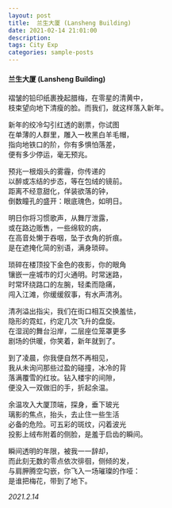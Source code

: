 ```yaml
---
layout: post
title:  兰生大厦 (Lansheng Building)
date: 2021-02-14 21:01:00
description: 
tags: City Exp
categories: sample-posts
---
```


#### 兰生大厦 (Lansheng Building)  


褶皱的铅印纸裹挽起腊梅，在零星的清黄中，  
枝束望向地下清瘦的脸。而我们，就这样落入新年。  

新年的绞冷勾引红透的剧票，你试图  
在单薄的人群里，雕入一枚黑白羊毛帽，  
指向地铁口的阶，你有多惧怕落差，  
便有多少停运，毫无预兆。  

预兆一根烟头的雾霾，你传递的  
以醉或冻结的步态，等在包绒的镜前。  
距离不经意甜化，佯装欲落的钟，  
倒数瞳孔的盛开：眼底瑰色，如明日。  

明日你将习惯歌声，从舞厅泄露，  
或在路边贩售，一些绵软的病，  
在高音处懒于吞咽，坠于衣角的折痕。  
是在遮掩化简的别语，满身琐碎。  

琐碎在楼顶投下金色的夜影，你的眼角  
镶嵌一座城市的灯火通明。时常迷路，  
时常环绕路口的左腕，轻柔而隐痛，  
闯入江滩，你缓缓叙事，有水声清冽。  

清冽溢出指尖，我们在街口相互交换羞怯，  
隐形的霓虹，约定几次飞升的盘旋。  
在湿润的舞台沿岸，二层座位笼罩更多  
剧场的供暖，你笑着，新年就到了。  

到了凌晨，你我便自然不再相见，  
我从未询问那些过盈的碰撞，冰冷的背  
落满覆雪的红妆。钻入楼宇的间隙，  
便没入一双做旧的手，折起余温。  

余温攻入大厦顶端，探身，垂下玻光  
璃影的焦点，抬头，去止住一些生活  
必备的危险。可五彩的斑纹，闪着波光  
投影上绒布附着的侧脸，是羞于启齿的瞬间。  

瞬间透明的年限，被我一一辞却，  
而此刻无数的零点依次徘徊，侧倾的发，  
与肩胛腾空勾嵌，你飞入一场璀璨的作哑：  
是谁把梅花，带到了地下。  


*2021.2.14*